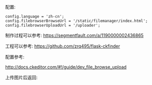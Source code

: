 配置:

    config.language = 'zh-cn';
    config.filebrowserBrowseUrl = '/static/filemanager/index.html';
    config.filebrowserUploadUrl = '/uploader';

制作过程可以参考:
https://segmentfault.com/a/1190000002436865

工程可以参考:
https://github.com/zrq495/flask-ckfinder

配置参考:

http://docs.ckeditor.com/#!/guide/dev_file_browse_upload

上传图片后返回:
<script type="text/javascript">
    window.parent.CKEDITOR.tools.callFunction("0", "\/userfiles\/images\/Public%20Folder\/akgk451.png", "");
</script>

